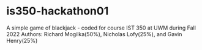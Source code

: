 # is350-hackathon01
A simple game of blackjack - coded for course IST 350 at UWM during Fall 2022
Authors: Richard Mogilka(50%), Nicholas Lofy(25%), and Gavin Henry(25%)
